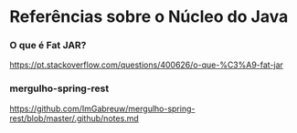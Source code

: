 # Referências sobre o Núcleo do Java

### O que é Fat JAR?

<!-- markdown-link-check-disable-next-line -->
https://pt.stackoverflow.com/questions/400626/o-que-%C3%A9-fat-jar

### mergulho-spring-rest

<!-- markdown-link-check-disable-next-line -->
https://github.com/ImGabreuw/mergulho-spring-rest/blob/master/.github/notes.md